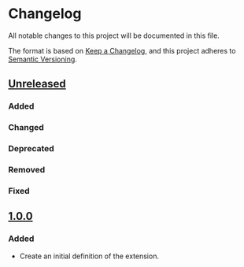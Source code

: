 # Changelog
All notable changes to this project will be documented in this file.

The format is based on [Keep a Changelog](https://keepachangelog.com/en/1.0.0/),
and this project adheres to [Semantic Versioning](https://semver.org/spec/v2.0.0.html).

## [Unreleased]

### Added

### Changed

### Deprecated

### Removed

### Fixed

## [1.0.0]

### Added

- Create an initial definition of the extension.

[Unreleased]: <https://github.com/stac-extensions/sentinel-5p/compare/v1.0.0...HEAD>
[1.0.0]: <https://github.com/stac-extensions/sentinel-5p/tags/v1.0.0>
